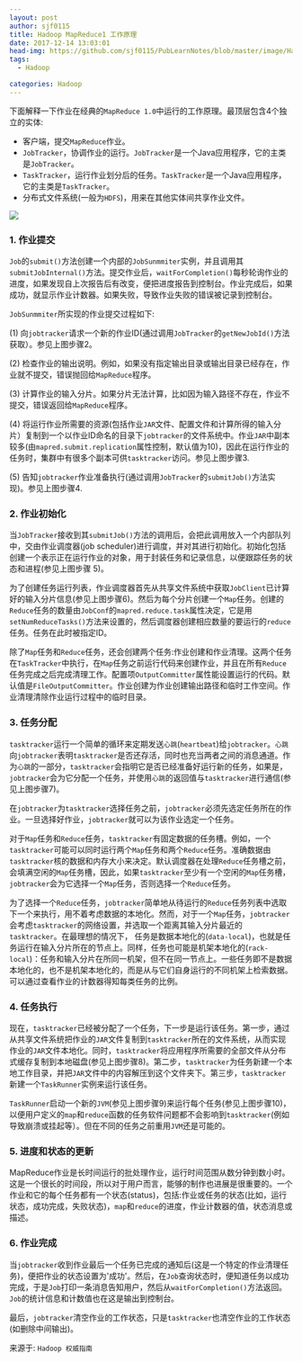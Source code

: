 ```yaml
---
layout: post
author: sjf0115
title: Hadoop MapReduce1 工作原理
date: 2017-12-14 13:03:01
head-img: https://github.com/sjf0115/PubLearnNotes/blob/master/image/Hadoop/Hadoop%20MapReduce1.0%20%E5%B7%A5%E4%BD%9C%E5%8E%9F%E7%90%86-1.png?raw=true
tags:
  - Hadoop

categories: Hadoop
---
```


下面解释一下作业在经典的`MapReduce 1.0`中运行的工作原理。最顶层包含4个独立的实体:

- 客户端，提交`MapReduce`作业。
- `JobTracker`，协调作业的运行。`JobTracker`是一个Java应用程序，它的主类是`JobTracker`。
- `TaskTracker`，运行作业划分后的任务。`TaskTracker`是一个Java应用程序，它的主类是`TaskTracker`。
- 分布式文件系统(一般为`HDFS`)，用来在其他实体间共享作业文件。

![](https://github.com/sjf0115/PubLearnNotes/blob/master/image/Hadoop/Hadoop%20MapReduce1.0%20%E5%B7%A5%E4%BD%9C%E5%8E%9F%E7%90%86-1.png?raw=true)

### 1. 作业提交

`Job`的`submit()`方法创建一个内部的`JobSunmmiter`实例，并且调用其`submitJobInternal()`方法。提交作业后，`waitForCompletion()`每秒轮询作业的进度，如果发现自上次报告后有改变，便把进度报告到控制台。作业完成后，如果成功，就显示作业计数器。如果失败，导致作业失败的错误被记录到控制台。

`JobSunmmiter`所实现的作业提交过程如下:

(1) 向`jobtracker`请求一个新的作业ID(通过调用`JobTracker`的`getNewJobId()`方法获取）。参见上图步骤2。

(2) 检查作业的输出说明。例如，如果没有指定输出目录或输出目录已经存在，作业就不提交，错误抛回给`MapReduce`程序。

(3) 计算作业的输入分片。如果分片无法计算，比如因为输入路径不存在，作业不提交，错误返回给`MapReduce`程序。

(4) 将运行作业所需要的资源(包括作业`JAR`文件、配置文件和计算所得的输入分片）复制到一个以作业ID命名的目录下`jobtracker`的文件系统中。作业`JAR`中副本较多(由`mapred.submit.replication`属性控制，默认值为10)，因此在运行作业的任务时，集群中有很多个副本可供`tasktracker`访问。参见上图步骤3.

(5) 告知`jobtracker`作业准备执行(通过调用`JobTracker`的`submitJob()`方法实现)。参见上图步骤4.

### 2. 作业初始化

当`JobTracker`接收到其`submitJob()`方法的调用后，会把此调用放入一个内部队列中，交由作业调度器(job scheduler)进行调度，并对其进行初始化。初始化包括创建一个表示正在运行作业的对象，用于封装任务和记录信息，以便跟踪任务的状态和进程(参见上图步骤 5)。

为了创建任务运行列表，作业调度器首先从共享文件系统中获取`JobClient`已计算好的输入分片信息(参见上图步骤6)。然后为每个分片创建一个`Map`任务。创建的`Reduce`任务的数量由`JobConf`的`mapred.reduce.task`属性决定，它是用`setNumReduceTasks()`方法来设置的，然后调度器创建相应数量的要运行的`reduce`任务。任务在此时被指定ID。

除了`Map`任务和`Reduce`任务，还会创建两个任务:作业创建和作业清理。这两个任务在`TaskTracker`中执行，在`Map`任务之前运行代码来创建作业，并且在所有`Reduce`任务完成之后完成清理工作。配置项`OutputCommitter`属性能设置运行的代码。默认值是`FileOutputCommitter`。作业创建为作业创建输出路径和临时工作空间。作业清理清除作业运行过程中的临时目录。

### 3. 任务分配

`tasktracker`运行一个简单的循环来定期发送`心跳`(`heartbeat`)给`jobtracker`。`心跳`向`jobtracker`表明`tasktracker`是否还存活，同时也充当两者之间的消息通道。作为`心跳`的一部分，`tasktracker`会指明它是否已经准备好运行新的任务，如果是，`jobtracker`会为它分配一个任务，并使用`心跳`的返回值与`tasktracker`进行通信(参见上图步骤7)。

在`jobtracker`为`tasktracker`选择任务之前，`jobtracker`必须先选定任务所在的作业。一旦选择好作业，`jobtracker`就可以为该作业选定一个任务。

对于`Map`任务和`Reduce`任务，`tasktracker`有固定数据的任务槽。例如，一个`tasktracker`可能可以同时运行两个`Map`任务和两个`Reduce`任务。准确数据由`tasktracker`核的数据和内存大小来决定。默认调度器在处理`Reduce`任务槽之前，会填满空闲的`Map`任务槽，因此，如果`tasktracker`至少有一个空闲的`Map`任务槽，`jobtracker`会为它选择一个`Map`任务，否则选择一个`Reduce`任务。

为了选择一个`Reduce`任务，`jobtracker`简单地从待运行的`Reduce`任务列表中选取下一个来执行，用不着考虑数据的本地化。然而，对于一个`Map`任务，`jobtracker`会考虑`tasktracker`的网络设置，并选取一个距离其输入分片最近的`tasktracker`。在最理想的情况下， 任务是数据本地化的(`data-local`)，也就是任务运行在输入分片所在的节点上。同样，任务也可能是机架本地化的(`rack-local`)：任务和输入分片在所同一机架，但不在同一节点上。一些任务即不是数据本地化的，也不是机架本地化的，而是从与它们自身运行的不同机架上检索数据。可以通过查看作业的计数器得知每类任务的比例。

### 4. 任务执行

现在，`tasktracker`已经被分配了一个任务，下一步是运行该任务。第一步，通过从共享文件系统把作业的`JAR`文件复制到`tasktracker`所在的文件系统，从而实现作业的`JAR`文件本地化。同时，`tasktracker`将应用程序所需要的全部文件从分布式缓存复制到本地磁盘(参见上图步骤8)。第二步，`tasktracker`为任务新建一个本地工作目录，并把`JAR`文件中的内容解压到这个文件夹下。第三步，`tasktracker`新建一个`TaskRunner`实例来运行该任务。

`TaskRunner`启动一个新的`JVM`(参见上图步骤9)来运行每个任务(参见上图步骤10)，以便用户定义的`map`和`reduce`函数的任务软件问题都不会影响到`tasktracker`(例如导致崩溃或挂起等）。但在不同的任务之前重用`JVM`还是可能的。

### 5. 进度和状态的更新

MapReduce作业是长时间运行的批处理作业，运行时间范围从数分钟到数小时。这是一个很长的时间段，所以对于用户而言，能够的制作也进展是很重要的。一个作业和它的每个任务都有一个状态(status)，包括:作业或任务的状态(比如，运行状态，成功完成，失败状态)，`map`和`reduce`的进度，作业计数器的值，状态消息或描述。

### 6. 作业完成

当`jobtracker`收到作业最后一个任务已完成的通知后(这是一个特定的作业清理任务)，便把作业的状态设置为'成功'。然后，在`Job`查询状态时，便知道任务以成功完成，于是`Job`打印一条消息告知用户，然后从`waitForCompletion()`方法返回。`Job`的统计信息和计数值也在这是输出到控制台。

最后，`jobtracker`清空作业的工作状态，只是`tasktracker`也清空作业的工作状态(如删除中间输出)。







































来源于: `Hadoop 权威指南`
